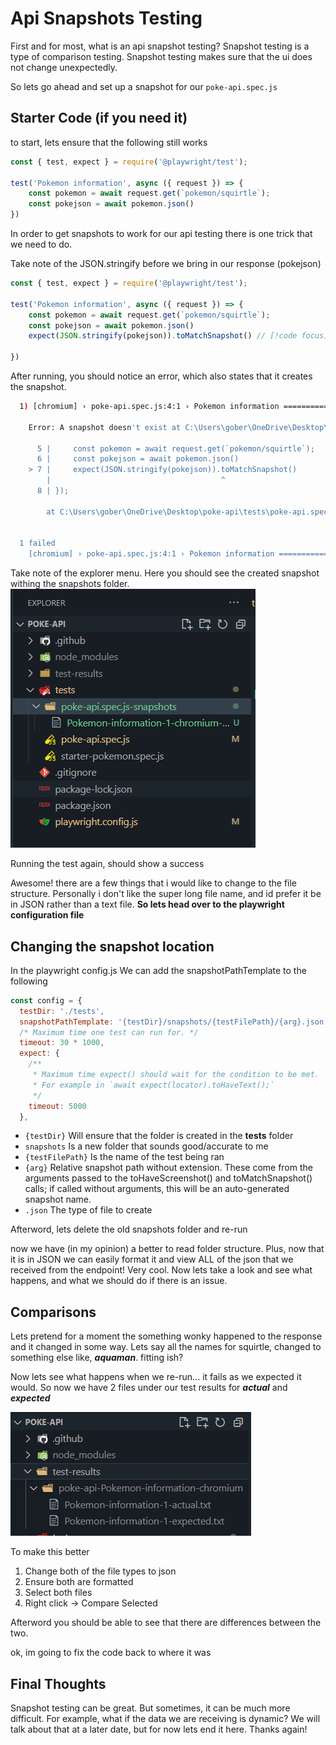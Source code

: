 # Api Snapshots Testing 

First and for most, what is an api snapshot testing? Snapshot testing is a type of comparison testing. Snapshot testing makes sure that the ui does not change unexpectedly.

So lets go ahead and set up a snapshot for our `poke-api.spec.js`

## Starter Code (if you need it)

to start, lets ensure that the following still works 

```js
const { test, expect } = require('@playwright/test');

test('Pokemon information', async ({ request }) => {
    const pokemon = await request.get(`pokemon/squirtle`);
    const pokejson = await pokemon.json()
})
```
In order to get snapshots to work for our api testing there is one trick that we need to do. 

Take note of the JSON.stringify before we bring in our response (pokejson)

```js
const { test, expect } = require('@playwright/test');

test('Pokemon information', async ({ request }) => {
    const pokemon = await request.get(`pokemon/squirtle`);
    const pokejson = await pokemon.json()
    expect(JSON.stringify(pokejson)).toMatchSnapshot() // [!code focus]

})
```
After running, you should notice an error, which also states that it creates the snapshot.
```sh
  1) [chromium] › poke-api.spec.js:4:1 › Pokemon information =======================================

    Error: A snapshot doesn't exist at C:\Users\gober\OneDrive\Desktop\poke-api\tests\poke-api.spec.js-snapshots\Pokemon-information-1-chromium-win32.txt, writing actual.

      5 |     const pokemon = await request.get(`pokemon/squirtle`);
      6 |     const pokejson = await pokemon.json()
    > 7 |     expect(JSON.stringify(pokejson)).toMatchSnapshot()
        |                                      ^
      8 | });

        at C:\Users\gober\OneDrive\Desktop\poke-api\tests\poke-api.spec.js:7:38


  1 failed
    [chromium] › poke-api.spec.js:4:1 › Pokemon information ========================================
```
Take note of the explorer menu. Here you should see the created snapshot withing the snapshots folder.
![](/snapshot.png)

Running the test again, should show a success

Awesome! there are a few things that i would like to change to the file structure. Personally i don't like the super long file name, and id prefer it be in JSON rather than a text file. **So lets head over to the playwright configuration file**

## Changing the snapshot location
In the playwright config.js We can add the snapshotPathTemplate to the following
```js
const config = {
  testDir: './tests',
  snapshotPathTemplate: '{testDir}/snapshots/{testFilePath}/{arg}.json', // [!code focus]
  /* Maximum time one test can run for. */
  timeout: 30 * 1000,
  expect: {
    /**
     * Maximum time expect() should wait for the condition to be met.
     * For example in `await expect(locator).toHaveText();`
     */
    timeout: 5000
  },
```

* `{testDir}` Will ensure that the folder is created in the **tests** folder
* `snapshots` Is a new folder that sounds good/accurate to me
* `{testFilePath}` Is the name of the test being ran
* `{arg}`  Relative snapshot path without extension. These come from the arguments passed to the toHaveScreenshot() and toMatchSnapshot() calls; if called without arguments, this will be an auto-generated snapshot name. 
* `.json` The type of file to create

Afterword, lets delete the old snapshots folder and re-run

now we have (in my opinion) a better to read folder structure. Plus, now that it is in JSON we can easily format it and view ALL of the json that we received from the endpoint! Very cool. Now lets take a look and see what happens, and what we should do if there is an issue.

## Comparisons

Lets pretend for a moment the something wonky happened to the response and it changed in some way. Lets say all the names for squirtle, changed to something else like, ***aquaman***. fitting ish?

Now lets see what happens when we re-run... it fails as we expected it would. So now we have 2 files under our test results for ***actual*** and ***expected***

![](/comparisons.png)

To make this better 
1. Change both of the file types to json
2. Ensure both are formatted
3. Select both files
4. Right click -> Compare Selected

Afterword you should be able to see that there are differences between the two.

ok, im going to fix the code back to where it was

## Final Thoughts

Snapshot testing can be great. But sometimes, it can be much more difficult. For example, what if the data we are receiving is dynamic? We will talk about that at a later date, but for now lets end it here. Thanks again!